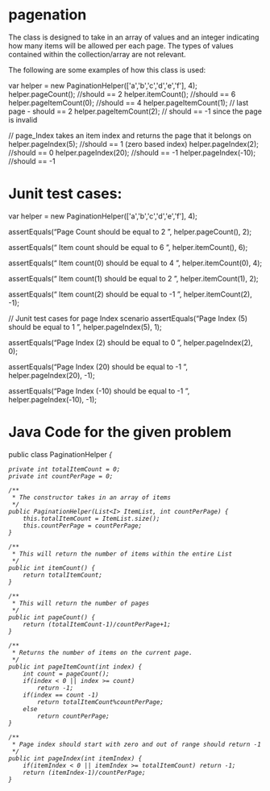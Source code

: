 # pagenation


The class is designed to take in an array of values and an integer indicating how many items will be allowed per each page. The types of values contained within the collection/array are not relevant.

The following are some examples of how this class is used:


var helper = new PaginationHelper(['a','b','c','d','e','f'], 4);
helper.pageCount(); //should == 2
helper.itemCount(); //should == 6
helper.pageItemCount(0); //should == 4
helper.pageItemCount(1); // last page - should == 2
helper.pageItemCount(2); // should == -1 since the page is invalid

// page_Index takes an item index and returns the page that it belongs on
helper.pageIndex(5); //should == 1 (zero based index)
helper.pageIndex(2); //should == 0
helper.pageIndex(20); //should == -1
helper.pageIndex(-10); //should == -1


# Junit test cases:

var helper = new PaginationHelper(['a','b','c','d','e','f'], 4);


assertEquals(“Page Count should be equal to 2 ”, helper.pageCount(), 2);

assertEquals(“ Item count should be equal to 6 ”, helper.itemCount(), 6);

assertEquals(“ Item count(0) should be equal to 4 ”, helper.itemCount(0), 4);

assertEquals(“ Item count(1) should be equal to 2 ”, helper.itemCount(1), 2);

assertEquals(“ Item count(2) should be equal to -1 ”, helper.itemCount(2), -1);

// Junit test cases for page Index scenario
assertEquals(“Page Index (5) should be equal to 1 ”, helper.pageIndex(5), 1);

assertEquals(“Page Index (2) should be equal to 0 ”, helper.pageIndex(2), 0);

assertEquals(“Page Index (20) should be equal to -1 ”, helper.pageIndex(20), -1);

assertEquals(“Page Index (-10) should be equal to -1 ”, helper.pageIndex(-10), -1);


# Java Code for the given problem

public class PaginationHelper<I> {

    private int totalItemCount = 0;
    private int countPerPage = 0;
    
    /**
     * The constructor takes in an array of items 
     */
    public PaginationHelper(List<I> ItemList, int countPerPage) {
        this.totalItemCount = ItemList.size();
        this.countPerPage = countPerPage;
    }

    /**
     * This will return the number of items within the entire List
     */
    public int itemCount() {
        return totalItemCount;
    }

    /**
     * This will return the number of pages
     */
    public int pageCount() {
        return (totalItemCount-1)/countPerPage+1;
    }

    /**
     * Returns the number of items on the current page.
     */
    public int pageItemCount(int index) {
        int count = pageCount();
        if(index < 0 || index >= count)
        	return -1;
        if(index == count -1)
            return totalItemCount%countPerPage;
        else
            return countPerPage;
    }

    /**
     * Page index should start with zero and out of range should return -1
     */
    public int pageIndex(int itemIndex) {
        if(itemIndex < 0 || itemIndex >= totalItemCount) return -1;
        return (itemIndex-1)/countPerPage;
    }
